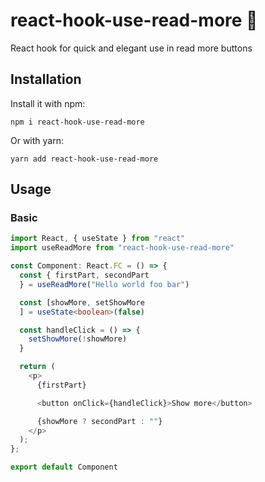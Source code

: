 # react-hook-use-read-more 📖

React hook for quick and elegant use in read more buttons

## Installation 

Install it with npm:

```
npm i react-hook-use-read-more
```

Or with yarn:

```
yarn add react-hook-use-read-more
```

## Usage

### Basic

```typescript
import React, { useState } from "react"
import useReadMore from "react-hook-use-read-more"

const Component: React.FC = () => {
  const { firstPart, secondPart
  } = useReadMore("Hello world foo bar")

  const [showMore, setShowMore
  ] = useState<boolean>(false)

  const handleClick = () => {
    setShowMore(!showMore)
  }

  return (
    <p>
      {firstPart}

      <button onClick={handleClick}>Show more</button>

      {showMore ? secondPart : ""}
    </p>
  );
};

export default Component

```
